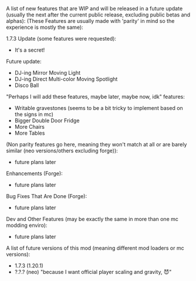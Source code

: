 A list of new features that are WIP and will be released in a future update (usually the next after the current public release, excluding public betas and alphas):
(These Features are usually made with 'parity' in mind so the experience is mostly the same):

1.7.3 Update (some features were requested):
* It's a secret!

Future update:
* DJ-ing Mirror Moving Light
* DJ-ing Direct Multi-color Moving Spotlight
* Disco Ball

"Perhaps I will add these features, maybe later, maybe now, idk" features:
* Writable gravestones (seems to be a bit tricky to implement based on the signs in mc)
* Bigger Double Door Fridge
* More Chairs
* More Tables

(Non parity features go here, meaning they won't match at all or are barely similar (neo versions/others excluding forge)):
* future plans later

Enhancements (Forge):
* future plans later

Bug Fixes That Are Done (Forge):
* future plans later

Dev and Other Features (may be exactly the same in more than one mc modding enviro):
* future plans later

A list of future versions of this mod (meaning different mod loaders or mc versions):
* 1.7.3 (1.20.1)
* ?.?.? (neo) "because I want official player scaling and gravity, 😈"
